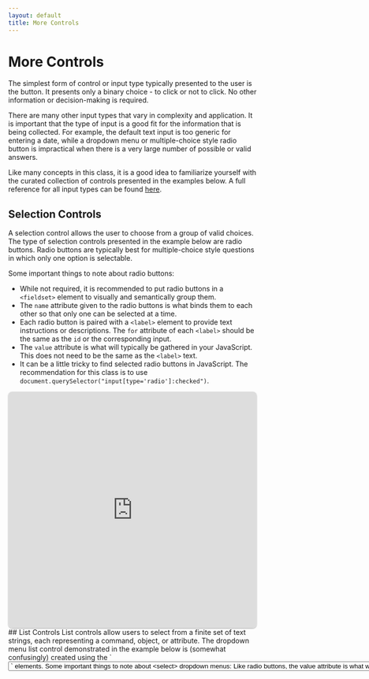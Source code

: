 ```yaml
---
layout: default
title: More Controls
---
```

# More Controls
The simplest form of control or input type typically presented to the user is the button. It presents only a binary choice - to click or not to click. No other information or decision-making is required.

There are many other input types that vary in complexity and application. It is important that the type of input is a good fit for the information that is being collected. For example, the default text input is too generic for entering a date, while a dropdown menu or multiple-choice style radio button is impractical when there is a very large number of possible or valid answers.

Like many concepts in this class, it is a good idea to familiarize yourself with the curated collection of controls presented in the examples below. A full reference for all input types can be found [here](https://developer.mozilla.org/en-US/docs/Web/HTML/Element/input).

## Selection Controls
A selection control allows the user to choose from a group of valid choices. The type of selection controls presented in the example below are radio buttons. Radio buttons are typically best for multiple-choice style questions in which only one option is selectable.

Some important things to note about radio buttons:
- While not required, it is recommended to put radio buttons in a `<fieldset>` element to visually and semantically group them.
- The `name` attribute given to the radio buttons is what binds them to each other so that only one can be selected at a time.
- Each radio button is paired with a `<label>` element to provide text instructions or descriptions. The `for` attribute of each `<label>` should be the same as the `id` or the corresponding input.
- The `value` attribute is what will typically be gathered in your JavaScript. This does not need to be the same as the `<label>` text.
- It can be a little tricky to find selected radio buttons in JavaScript. The recommendation for this class is to use `document.querySelector("input[type='radio']:checked")`.

<iframe src="https://replit.com/@sheffie/IMS322-Selection-Controls?embed=true" width="100%" height="480" style="border: none; border-radius: 8px; box-shadow: 0 1px 3px rgba(0,0,0,0.12), 0 1px 2px rgba(0,0,0,0.24);"></iframe>
## List Controls
List controls allow users to select from a finite set of text strings, each representing a command, object, or attribute. The dropdown menu list control demonstrated in the example below is (somewhat confusingly) created using the `<select>` element. Each item in the dropdown menu is created by adding `<option>` elements.

Some important things to note about `<select>` dropdown menus:
- Like radio buttons, the `value` attribute is what will typically be gathered in your JavaScript. This does not need to be the same as the displayed text.
- With this and most other inputs and controls, you can go back to using `document.getElementById()` to assign the element to a variable in JavaScript.
- It is recommended to put instructions in the first `<option>` with an empty `value` since it will be the first thing the user sees.

<iframe src="https://replit.com/@sheffie/IMS322-List-Controls?embed=true" width="100%" height="480" style="border: none; border-radius: 8px; box-shadow: 0 1px 3px rgba(0,0,0,0.12), 0 1px 2px rgba(0,0,0,0.24);"></iframe>


## Entry Controls
Entry controls enable users to supply information to or set a value in an application. The most basic entry control is the `<input>` element with default type `text`. However, other types may be better suited to different types of data. For example, the `date` type provides a dropdown calendar and automatic `mm/dd/yy` formatting, while the `number` type adds increment and decrement buttons with an easy way to set minimum and maximum attributes.

The `placeholder` and `value` attributes of entry controls can be very useful - placeholder text can provide instructions or hints without the need for a separate `<label>`, while setting the `value` attribute in HTML provides a default value.

<iframe src="https://replit.com/@sheffie/IMS322-Entry-Controls?embed=true" width="100%" height="480" style="border: none; border-radius: 8px; box-shadow: 0 1px 3px rgba(0,0,0,0.12), 0 1px 2px rgba(0,0,0,0.24);"></iframe>